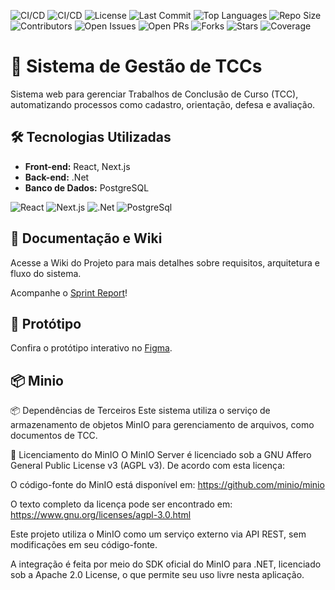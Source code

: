 ![CI/CD](https://github.com/ifpebj-ti/gestao-tccs/actions/workflows/production-back.yml/badge.svg)
![CI/CD](https://github.com/ifpebj-ti/gestao-tccs/actions/workflows/production-front.yml/badge.svg)
![License](https://img.shields.io/github/license/ifpebj-ti/gestao-tccs)
![Last Commit](https://img.shields.io/github/last-commit/ifpebj-ti/gestao-tccs)
![Top Languages](https://img.shields.io/github/languages/top/ifpebj-ti/gestao-tccs)
![Repo Size](https://img.shields.io/github/repo-size/ifpebj-ti/gestao-tccs)
![Contributors](https://img.shields.io/github/contributors/ifpebj-ti/gestao-tccs)
![Open Issues](https://img.shields.io/github/issues/ifpebj-ti/gestao-tccs)
![Open PRs](https://img.shields.io/github/issues-pr/ifpebj-ti/gestao-tccs)
![Forks](https://img.shields.io/github/forks/ifpebj-ti/gestao-tccs)
![Stars](https://img.shields.io/github/stars/ifpebj-ti/gestao-tccs)
![Coverage](https://img.shields.io/badge/Coverage-79%25-brightgreen) <!-- COVERAGE_BADGE -->

<!--![Tags Versions](https://img.shields.io/github/v/tag/ifpebj-ti/gestao-tccs)--> <!--Adicionar caso o sistema venha a ter versões separadas por tags-->

# 📘 Sistema de Gestão de TCCs

Sistema web para gerenciar Trabalhos de Conclusão de Curso (TCC), automatizando processos como cadastro, orientação, defesa e avaliação.

## 🛠 Tecnologias Utilizadas

- **Front-end:** React, Next.js
- **Back-end:** .Net
- **Banco de Dados:** PostgreSQL

![React](https://img.shields.io/badge/React-20232A?style=for-the-badge&logo=react&logoColor=61DAFB) ![Next.js](https://img.shields.io/badge/Next.js-000000?style=for-the-badge&logo=nextdotjs&logoColor=white) ![.Net](https://img.shields.io/badge/.NET-5C2D91?style=for-the-badge&logo=.net&logoColor=white) ![PostgreSql](https://img.shields.io/badge/postgresql-4169e1?style=for-the-badge&logo=postgresql&logoColor=white)

## 📖 Documentação e Wiki

Acesse a Wiki do Projeto para mais detalhes sobre requisitos, arquitetura e fluxo do sistema.

Acompanhe o [Sprint Report](https://www.canva.com/design/DAGyh_WU0jU/3eeINFORZW4p_HAiuHqmEg/view?utm_content=DAGyh_WU0jU&utm_campaign=designshare&utm_medium=link2&utm_source=uniquelinks&utlId=hfb7fd3492f)!

## 🎨 Protótipo

Confira o protótipo interativo no [Figma](https://www.figma.com/design/gaL3ToIzCBEcyh09FpyXE1/Gest%C3%A3o-de-TCCs---Gov.BR?node-id=4002-2726&t=aqQQCIGpvvDAxGUC-1).

## 📦 Minio

📦 Dependências de Terceiros
Este sistema utiliza o serviço de armazenamento de objetos MinIO para gerenciamento de arquivos, como documentos de TCC.

📜 Licenciamento do MinIO
O MinIO Server é licenciado sob a GNU Affero General Public License v3 (AGPL v3).
De acordo com esta licença:

O código-fonte do MinIO está disponível em: https://github.com/minio/minio

O texto completo da licença pode ser encontrado em: https://www.gnu.org/licenses/agpl-3.0.html

Este projeto utiliza o MinIO como um serviço externo via API REST, sem modificações em seu código-fonte.

A integração é feita por meio do SDK oficial do MinIO para .NET, licenciado sob a Apache 2.0 License, o que permite seu uso livre nesta aplicação.
